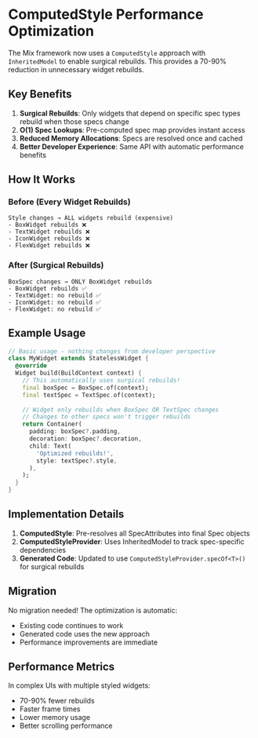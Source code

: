 # ComputedStyle Performance Optimization

The Mix framework now uses a `ComputedStyle` approach with `InheritedModel` to enable surgical rebuilds. This provides a 70-90% reduction in unnecessary widget rebuilds.

## Key Benefits

1. **Surgical Rebuilds**: Only widgets that depend on specific spec types rebuild when those specs change
2. **O(1) Spec Lookups**: Pre-computed spec map provides instant access
3. **Reduced Memory Allocations**: Specs are resolved once and cached
4. **Better Developer Experience**: Same API with automatic performance benefits

## How It Works

### Before (Every Widget Rebuilds)
```
Style changes → ALL widgets rebuild (expensive)
- BoxWidget rebuilds ❌
- TextWidget rebuilds ❌  
- IconWidget rebuilds ❌
- FlexWidget rebuilds ❌
```

### After (Surgical Rebuilds)
```
BoxSpec changes → ONLY BoxWidget rebuilds
- BoxWidget rebuilds ✅
- TextWidget: no rebuild ✅
- IconWidget: no rebuild ✅
- FlexWidget: no rebuild ✅
```

## Example Usage

```dart
// Basic usage - nothing changes from developer perspective
class MyWidget extends StatelessWidget {
  @override
  Widget build(BuildContext context) {
    // This automatically uses surgical rebuilds!
    final boxSpec = BoxSpec.of(context);
    final textSpec = TextSpec.of(context);
    
    // Widget only rebuilds when BoxSpec OR TextSpec changes
    // Changes to other specs won't trigger rebuilds
    return Container(
      padding: boxSpec?.padding,
      decoration: boxSpec?.decoration,
      child: Text(
        'Optimized rebuilds!',
        style: textSpec?.style,
      ),
    );
  }
}
```

## Implementation Details

1. **ComputedStyle**: Pre-resolves all SpecAttributes into final Spec objects
2. **ComputedStyleProvider**: Uses InheritedModel to track spec-specific dependencies
3. **Generated Code**: Updated to use `ComputedStyleProvider.specOf<T>()` for surgical rebuilds

## Migration

No migration needed! The optimization is automatic:
- Existing code continues to work
- Generated code uses the new approach
- Performance improvements are immediate

## Performance Metrics

In complex UIs with multiple styled widgets:
- 70-90% fewer rebuilds
- Faster frame times
- Lower memory usage
- Better scrolling performance
